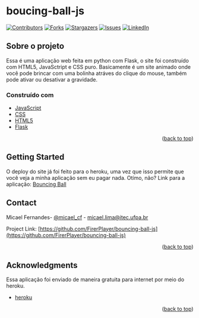 # boucing-ball-js
<div id="top"></div>

[![Contributors][contributors-shield]][contributors-url]
[![Forks][forks-shield]][forks-url]
[![Stargazers][stars-shield]][stars-url]
[![Issues][issues-shield]][issues-url]
[![LinkedIn][linkedin-shield]][linkedin-url]


<!-- ABOUT THE PROJECT -->
## Sobre o projeto

Essa é uma aplicação web feita em python com Flask, o site foi construído com HTML5, JavaSctript e CSS puro. Basicamente é um site animado onde você pode brincar com uma bolinha atráves do clique do mouse, também pode ativar ou desativar a gravidade.



### Construído com

* [JavaScript](https://developer.mozilla.org/pt-BR/docs/Web/JavaScript)
* [CSS](https://developer.mozilla.org/pt-BR/docs/Web/CSS)
* [HTML5](https://developer.mozilla.org/pt-BR/docs/Web/HTML)
* [Flask](https://flask.palletsprojects.com/)

<p align="right">(<a href="#top">back to top</a>)</p>



<!-- GETTING STARTED -->
## Getting Started

O deploy do site já foi feito para o heroku, uma vez que isso permite que você veja a minha aplicação sem eu pagar nada. Otímo, não?
Link para a aplicação: [Bouncing Ball](https://boucing-ball.herokuapp.com/)

<!-- CONTACT -->
## Contact

Micael Fernandes- [@micael_cf](https://www.instagram.com/micael_cf/) - micael.lima@itec.ufpa.br

Project Link: [https://github.com/FirerPlayer/bouncing-ball-js](https://github.com/FirerPlayer/bouncing-ball-js)

<p align="right">(<a href="#top">back to top</a>)</p>


<!-- ACKNOWLEDGMENTS -->
## Acknowledgments

Essa aplicação foi enviado de maneira gratuita para internet por meio do heroku.
* [heroku](https://www.heroku.com/)
<p align="right">(<a href="#top">back to top</a>)</p>



<!-- MARKDOWN LINKS & IMAGES -->
<!-- https://www.markdownguide.org/basic-syntax/#reference-style-links -->
[contributors-shield]: https://img.shields.io/github/contributors/FirerPlayer/bouncing-ball-js.svg?style=for-the-badge
[contributors-url]: https://github.com/FirerPlayer/bouncing-ball-js/graphs/contributors
[forks-shield]: https://img.shields.io/github/forks/FirerPlayer/bouncing-ball-js.svg?style=for-the-badge
[forks-url]: https://github.com/FirerPlayer/bouncing-ball-js/network/members
[stars-shield]: https://img.shields.io/github/stars/FirerPlayer/bouncing-ball-js.svg?style=for-the-badge
[stars-url]: https://github.com/FirerPlayer/bouncing-ball-js/stargazers
[issues-shield]: https://img.shields.io/github/issues/FirerPlayer/bouncing-ball-js.svg?style=for-the-badge
[issues-url]: https://github.com/FirerPlayer/bouncing-ball-js/issues
[linkedin-shield]: https://img.shields.io/badge/-LinkedIn-black.svg?style=for-the-badge&logo=linkedin&colorB=555
[linkedin-url]: https://www.linkedin.com/in/micael-fernandes21/
[product-screenshot]: images/screenshot.png
